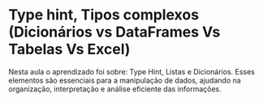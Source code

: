 # Type hint, Tipos complexos (Dicionários vs DataFrames Vs Tabelas Vs Excel)

Nesta aula o aprendizado foi sobre: Type Hint, Listas e Dicionários. Esses elementos são essenciais para a manipulação de dados, ajudando na organização, interpretação e análise eficiente das informações.